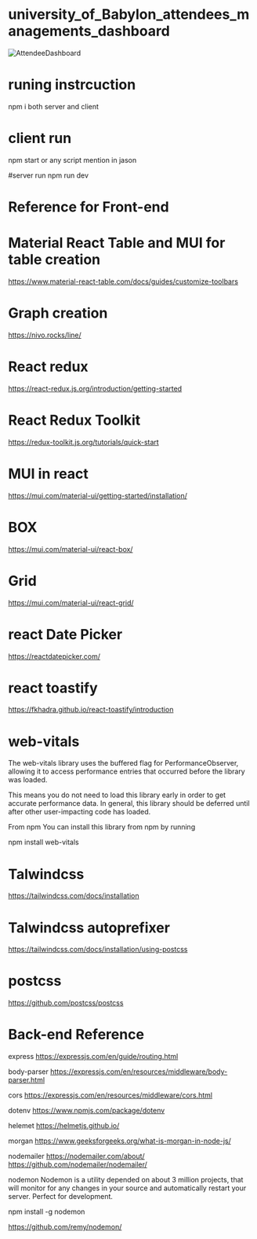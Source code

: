 # university_of_Babylon_attendees_managements_dashboard

![AttendeeDashboard](https://github.com/CoorayNTL/university_of_Babylon_attendees_managements_dashboard/assets/96631498/e82f2154-144b-42ef-806b-5b68e7f519c4)


# runing instrcuction 
npm i both server and client

# client run
npm start or any script mention in jason 

#server run
npm run dev


# Reference for Front-end

# Material React Table and MUI for table creation
https://www.material-react-table.com/docs/guides/customize-toolbars

# Graph creation
https://nivo.rocks/line/

# React redux
https://react-redux.js.org/introduction/getting-started

# React Redux Toolkit
https://redux-toolkit.js.org/tutorials/quick-start

# MUI in react
https://mui.com/material-ui/getting-started/installation/

# BOX
https://mui.com/material-ui/react-box/

# Grid
https://mui.com/material-ui/react-grid/


# react Date Picker
https://reactdatepicker.com/

# react toastify
https://fkhadra.github.io/react-toastify/introduction

# web-vitals
The web-vitals library uses the buffered flag for PerformanceObserver, allowing it to access performance entries that occurred before the library was loaded.

This means you do not need to load this library early in order to get accurate performance data. In general, this library should be deferred until after other user-impacting code has loaded.

From npm
You can install this library from npm by running

npm install web-vitals

# Talwindcss
https://tailwindcss.com/docs/installation

# Talwindcss autoprefixer
https://tailwindcss.com/docs/installation/using-postcss

# postcss
https://github.com/postcss/postcss


# Back-end Reference
express
https://expressjs.com/en/guide/routing.html

body-parser
https://expressjs.com/en/resources/middleware/body-parser.html

cors
https://expressjs.com/en/resources/middleware/cors.html

dotenv
https://www.npmjs.com/package/dotenv

helemet
https://helmetjs.github.io/

morgan
https://www.geeksforgeeks.org/what-is-morgan-in-node-js/

nodemailer
https://nodemailer.com/about/
https://github.com/nodemailer/nodemailer/

nodemon
Nodemon is a utility depended on about 3 million projects, 
that will monitor for any changes in your source and automatically restart your server.
Perfect for development.

npm install -g nodemon

https://github.com/remy/nodemon/
